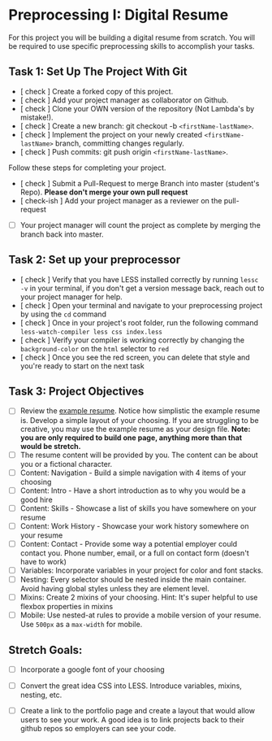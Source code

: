# Preprocessing I: Digital Resume

For this project you will be building a digital resume from scratch. You will be required to use specific preprocessing skills to accomplish your tasks.  

## Task 1: Set Up The Project With Git

- [ check ] Create a forked copy of this project.
- [ check ] Add your project manager as collaborator on Github.
- [ check ] Clone your OWN version of the repository (Not Lambda's by mistake!).
- [ check ] Create a new branch: git checkout -b `<firstName-lastName>`.
- [ check ] Implement the project on your newly created `<firstName-lastName>` branch, committing changes regularly.
- [ check ] Push commits: git push origin `<firstName-lastName>`.
 
Follow these steps for completing your project.

- [ check ] Submit a Pull-Request to merge <firstName-lastName> Branch into master (student's  Repo). **Please don't merge your own pull request**
- [ check-ish ] Add your project manager as a reviewer on the pull-request
- [ ] Your project manager will count the project as complete by merging the branch back into master.

## Task 2: Set up your preprocessor
* [ check ] Verify that you have LESS installed correctly by running `lessc -v` in your terminal, if you don't get a version message back, reach out to your project manager for help.
* [ check ] Open your terminal and navigate to your preprocessing project by using the `cd` command
* [ check ] Once in your project's root folder, run the following command `less-watch-compiler less css index.less`
* [ check ] Verify your compiler is working correctly by changing the `background-color` on the `html` selector to `red`
* [ check ] Once you see the red screen, you can delete that style and you're ready to start on the next task

## Task 3: Project Objectives

* [ ] Review the [example resume](resume-example.png).  Notice how simplistic the example resume is.  Develop a simple layout of your choosing. If you are struggling to be creative, you may use the example resume as your design file. 
**Note: you are only required to build one page, anything more than that would be stretch.**
* [ ] The resume content will be provided by you. The content can be about you or a fictional character.  
* [ ] Content: Navigation - Build a simple navigation with 4 items of your choosing
* [ ] Content: Intro - Have a short introduction as to why you would be a good hire
* [ ] Content: Skills - Showcase a list of skills you have somewhere on your resume
* [ ] Content: Work History - Showcase your work history somewhere on your resume
* [ ] Content: Contact - Provide some way a potential employer could contact you.  Phone number, email, or a full on contact form (doesn't have to work)
* [ ] Variables: Incorporate variables in your project for color and font stacks.  
* [ ] Nesting: Every selector should be nested inside the main container.  Avoid having global styles unless they are element level.
* [ ] Mixins: Create 2 mixins of your choosing. Hint: It's super helpful to use flexbox properties in mixins
* [ ] Mobile: Use nested-at rules to provide a mobile version of your resume.  Use `500px` as a `max-width` for mobile. 

## Stretch Goals: 
* [ ] Incorporate a google font of your choosing
* [ ] Convert the great idea CSS into LESS.  Introduce variables, mixins, nesting, etc. 
* [ ] Create a link to the portfolio page and create a layout that would allow users to see your work.  A good idea is to link projects back to their github repos so employers can see your code.



